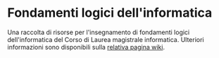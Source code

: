 # Fondamenti logici dell'informatica

Una raccolta di risorse per l'insegnamento di fondamenti logici dell'informatica del Corso di
Laurea magistrale informatica. Ulteriori informazioni sono disponibili sulla
[relativa pagina
wiki](https://csunibo.github.io/wiki/raccolte-di-risorse/index.html).
